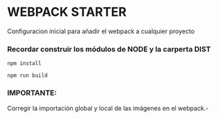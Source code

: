 # WEBPACK STARTER

Configuracion inicial para añadir el webpack a cualquier proyecto 

### Recordar construir los módulos de NODE y la carperta DIST


```
npm install

npm run build
```

### IMPORTANTE:
 Corregir la importación global y local de las imágenes en el webpack.-

